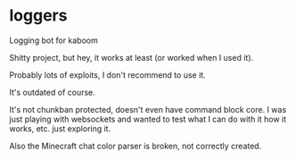 # loggers
Logging bot for kaboom

Shitty project, but hey, it works at least (or worked when I used it).

Probably lots of exploits, I don't recommend to use it.

It's outdated of course.

It's not chunkban protected, doesn't even have command block core. I was just playing with websockets and wanted to test what I can do with it how it works, etc. just exploring it.

Also the Minecraft chat color parser is broken, not correctly created.
